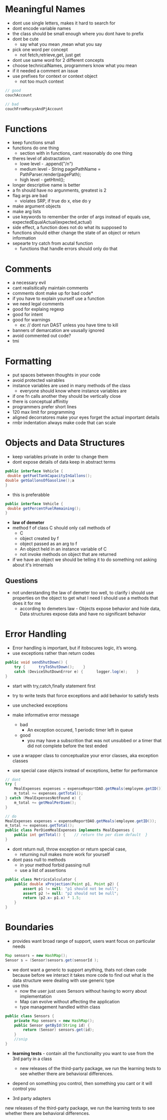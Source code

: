
# Meaningful Names

* dont use single letters, makes it hard to search for
* dont encode variable names
* the class should be small enough where you dont have to prefix
* dont be cute
    * say what you mean ,mean what you say
* pick one word per concept
    * not fetch,retrieve,get, just get 
* dont use same word for 2 different concepts
* choose technicalNames, programmers know what you mean
* if it needed a comment an issue
* use prefixes for context or context object 
    * not too much context
```ts
// good
couchAccount

// bad
couchFromMacysAndPjAccount

```
# Functions
* keep functions small
* functions do one thing
    * section with in functions, cant reasonably do one thing
* theres level of abstractation
    * lowe level -  .append("/n")
    * medium level - String pagePathName = PathParser.render(pagePath);
    * high level - getHtml();
* longer descriptive name is better
* a fn should have no argunments, greatest is 2 
* flag args are bad
    * violates SRP, if true do x, else do y
* make argument objects
* make arg lists
* use keywords to remember the order of args
    instead of equals use, expectedEqualActual(expected,actual)
* side effect, a function does not do what its supposed to
* functions should either change the state of an object or return information
* sepearte try catch from acutal function
    * functions that handle errors should only do that

# Comments
* a necessary evil
* cant realisitically maintain  comments
* comments dont make up for bad code*
* if you have to explain yourself use a function
* we need legal comments 
* good for explaing regexp
* good for intent
* good for warnings
    * ex: // dont run DAST unless you have time to kill
* banners of demarcation are ususally ignored
* avoid commented out code?
* tmi


# Formatting
* put spaces between thoughts in your code
* avoid protected vairables
* instance variables are used in many methods of the class
    * everyone should know where instance variables are
* if one fn calls another they should be vertically close
* there is conceptual affinitiy
* programmers prefer short lines
* 120 max limit for programming
* aligned decorratores make your eyes forget the actual important  details
* rmbr indentation always make code that can scale


# Objects and Data Structures
* keep variables private in order to change them
* dont expose details of data keep in abstract terms

```java
public interface Vehicle {
 double getFuelTankCapacityInGallons();
double getGallonsOfGasoline();a
}
```

* this is preferabble
```java
public interface Vehicle {
 double getPercentFuelRemaining();
}
```
* __law of demeter__
* method f of class C should only call methods of
    * C
    * object created by f
    * object passed as an arg to f
    *  An object held in an instance variable of C
    * not invoke methods on object that are returned
* if we have an object we should be telling it to do something not asking about it's intnernals



## Questions 
* not understanding the law of demeter too well, to clarify i should use properties on the object to get what I need I should use a methods that does it for me
    * according to demeters law - Objects expose behavior and hide data, Data structures expose data and have no significant behavior

# Error Handling
*   Error  handling  is  important, but  if  itobscures logic, it’s wrong.
* use exceptions rather than return codes
```java
public void sendShutDown() {    
    try {      tryToShutDown();    } 
    catch (DeviceShutDownError e) {      logger.log(e);    }  
}

```
* start with try,catch,finally statement first
* try to write tests that force exceptions and add behavior to satisfy tests
* use unchecked exceptions
* make informative error message
    * bad
        * An exception occured, 1 periodic timer left in queue
    * good
        * you may have a subscrition that was not unsubbed or a timer that did not complete before the test ended
    
* use a wrapper class to conceptualize your error classes, aka exception classes
* use special case  objects instead of exceptions, better for performance
```java
// dont
try {
    MealExpenses expenses = expenseReportDAO.getMeals(employee.getID());
    m_total += expenses.getTotal();
} catch (MealExpensesNotFound e) {
    m_total += getMealPerDiem();
}

// do 
MealExpenses expenses = expenseReportDAO.getMeals(employee.getID());
m_total += expenses.getTotal();
public class PerDiemMealExpenses implements MealExpenses {  
    public int getTotal() {    // return the per diem default  }
}
```
* dont return null, throw exception or return special case, 
    * returning null makes more work for yourself
* dont pass null to methods
    * in your method forbid passing null
    * use a list of assertions

```java
public class MetricsCalculator {
    public double xProjection(Point p1, Point p2) {
        assert p1 != null: "p1 should not be null";
        assert p2 != null: "p2 should not be null";
        return (p2.x– p1.x) * 1.5;
    }
}
```

# Boundaries
* provides want broad range of support, users want focus on particular needs
```java
Map sensors = new HashMap();
Sensor s = (Sensor)sensors.get(sensorId );
```
* we dont want a generic to support anything, thats not clean code because before we interact it takes more code to find out what is the data structure were dealing with
use generic type
* use this 
    * now the user just uses Sensors without having to worry about implementation
    * Map can evolve without affecting the application
    * type management handled within class
```java
public class Sensors {
    private Map sensors = new HashMap();
    public Sensor getById(String id) {
        return (Sensor) sensors.get(id);
    }
    //snip
}
```

* __learning tests__ - contain all the functionality you want to use from the 3rd party in a class
    *  new releases of the third-party package, we run the learning tests to see whether there
are behavioral differences. 

* depend on something you control, then something you cant or it will control you
* 3rd party adapters

 new releases of the third-party package, we run the learning tests to see whether there
are behavioral differences. 

